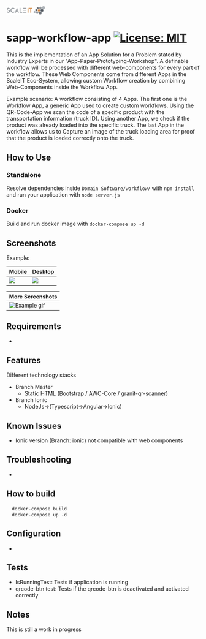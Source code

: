 <img src="https://raw.githubusercontent.com/ScaleIT-Org/media-ressources/master/logo/scaleit-logo.png" width="20%"/>

# sapp-workflow-app [![License: MIT](https://img.shields.io/badge/License-MIT-yellow.svg)](https://opensource.org/licenses/MIT)

This is the implementation of an App Solution for a Problem stated by Industry Experts in our "App-Paper-Prototyping-Workshop".
A definable workflow will be processed with different web-components for every part of the workflow. These Web Components come from different Apps in the ScaleIT Eco-System, allowing custom Workflow creation by combining Web-Components inside the Workflow App.

Example scenario: A workflow consisting of 4 Apps. The first one is the Workflow App, a generic App used to create custom workflows. Using the QR-Code-App we scan the code of a specific product with the transportation information (truck ID). Using another App, we check if the product was already loaded into the specific truck. The last App in the workflow allows us to Capture an image of the truck loading area for proof that the product is loaded correctly onto the truck.

## How to Use

### Standalone
Resolve dependencies inside `Domain Software/workflow/` with `npm install` and run your application with `node server.js` 
### Docker
Build and run docker image with `docker-compose up -d`

## Screenshots

Example:

| Mobile        | Desktop       |
| ------------- | ------------- |
| <img width="50%" src="https://cdn.pixabay.com/photo/2017/01/13/01/22/mobile-1976104_960_720.png"/> | <img width="50%" src="https://upload.wikimedia.org/wikipedia/commons/thumb/b/bf/Desktop_font_awesome.svg/512px-Desktop_font_awesome.svg.png"/> |

|More Screenshots|
| ------------- |
| ![Example gif](https://raw.githubusercontent.com/ScaleIT-Org/sapp-workflow-app/master/Resources/Store/example%20scenario/scenario.gif)|

## Requirements
-

## Features

Different technology stacks

- Branch Master
	- Static HTML (Bootstrap / AWC-Core / granit-qr-scanner)
- Branch Ionic
	- NodeJs->(Typescript->Angular->Ionic)

## Known Issues
 - Ionic version (Branch: ionic) not compatible with web components

## Troubleshooting
-

## How to build

```
  docker-compose build 
  docker-compose up -d
```

## Configuration

- 

## Tests
  
  - IsRunningTest: Tests if application is running
  - qrcode-btn test: Tests if the qrcode-btn is deactivated and activated correctly 

	
## Notes

This is still a work in progress
